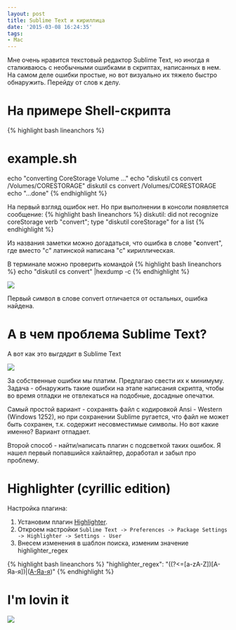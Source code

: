 ```yaml
---
layout: post
title: Sublime Text и кириллица
date: '2015-03-08 16:24:35'
tags:
- Mac
---
```


Мне очень нравится текстовый редактор Sublime Text, но иногда я сталкиваюсь с необычными ошибками в скриптах, написанных в нем.
На самом деле ошибки простые, но вот визуально их тяжело быстро обнаружить. Перейду от слов к делу.


# На примере Shell-скрипта

{% highlight bash lineanchors %}
# example.sh
echo "converting CoreStorage Volume ..."
echo "diskutil cs сonvert /Volumes/CORESTORAGE"
diskutil cs сonvert /Volumes/CORESTORAGE
echo "...done"
{% endhighlight %}

На первый взгляд ошибок нет. Но при выполнении в консоли появляется сообщение:
{% highlight bash lineanchors %}
diskutil: did not recognize coreStorage verb "сonvert";
type "diskutil coreStorage" for a list
{% endhighlight %}

Из названия заметки можно догадаться, что ошибка в слове "**c**onvert", где вместо "c" латинской написана "с" кириллическая.

В терминале можно проверить командой
{% highlight bash lineanchors %}
echo "diskutil cs сonvert" |hexdump -c
{% endhighlight %}

![](http://pavel.miroshnichen.co/images/2015/03/Screen-Shot-2015-03-08-at-19-01-26.png)

Первый символ в слове convert отличается от остальных, ошибка найдена.

# А в чем проблема Sublime Text?
А вот как это выгдядит в Sublime Text

![](http://pavel.miroshnichen.co/images/2015/03/Screen-Shot-2015-03-08-at-18-52-29.png)

За собственные ошибки мы платим. Предлагаю свести их к минимуму. Задача - обнаружить такие ошибки на этапе написания скрипта, чтобы во время отладки не отвлекаться на подобные, досадные опечатки.

Самый простой вариант - сохранять файл с кодировкой Ansi - Western (Windows 1252), но при сохранении Sublime ругается, что файл не может быть сохранен, т.к. содержит несовместимые символы. Но вот какие именно? Вариант отпадает.

Второй способ - найти/написать плагин с подсветкой таких ошибок. Я нашел первый попавшийся хайлайтер, доработал и забыл про проблему.

# Highlighter (cyrillic edition)

Настройка плагина:

1. Установим плагин [Highlighter](https://packagecontrol.io/packages/Highlighter).
2. Откроем настройки `Sublime Text -> Preferences -> Package Settings -> Highlighter -> Settings - User`
3. Внесем изменения в шаблон поиска, изменим значение highlighter_regex

{% highlight bash lineanchors %}
"highlighter_regex": "((?<=[a-zA-Z])[А-Яа-я])|([А-Яа-я](?=[a-zA-Z]))"
{% endhighlight %}

# I'm lovin it
![](http://pavel.miroshnichen.co/images/2015/03/Screen-Shot-2015-03-08-at-18-53-13.png)
